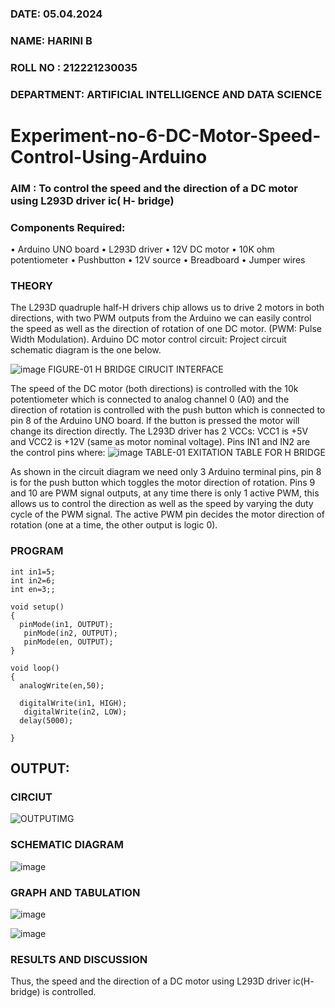 ###  DATE: 05.04.2024

###  NAME: HARINI B
###  ROLL NO : 212221230035
###  DEPARTMENT: ARTIFICIAL INTELLIGENCE AND DATA SCIENCE
# Experiment-no-6-DC-Motor-Speed-Control-Using-Arduino
### AIM : To control the speed and the direction of a DC motor using L293D driver ic( H- bridge)

### Components Required:
•	Arduino UNO board
•	L293D driver
•	12V DC motor
•	10K ohm potentiometer
•	Pushbutton
•	12V source
•	Breadboard
•	Jumper wires
### THEORY 
The L293D quadruple half-H drivers chip allows us to drive 2 motors in both directions, with two PWM outputs from the Arduino we can easily control the speed as well as the direction of rotation of one DC motor. (PWM: Pulse Width Modulation).
Arduino DC motor control circuit:
Project circuit schematic diagram is the one below.

![image](https://user-images.githubusercontent.com/36288975/167763051-b230c183-afc5-46f2-ba95-0f95e10dd6c9.png)
FIGURE-01 H BRIDGE CIRUCIT INTERFACE 
 
The speed of the DC motor (both directions) is controlled with the 10k potentiometer which is connected to analog channel 0 (A0) and the direction of rotation is controlled with the push button which is connected to pin 8 of the Arduino UNO board. If the button is pressed the motor will change its direction directly.
The L293D driver has 2 VCCs: VCC1 is +5V and VCC2 is +12V (same as motor nominal voltage). Pins IN1 and IN2 are the control pins where:
![image](https://user-images.githubusercontent.com/36288975/167763120-1421c2c5-8381-49eb-b376-03f6e1113b7a.png)
TABLE-01 EXITATION TABLE FOR H BRIDGE 

As shown in the circuit diagram we need only 3 Arduino terminal pins, pin 8 is for the push button which toggles the motor direction of rotation. Pins 9 and 10 are PWM signal outputs, at any time there is only 1 active PWM, this allows us to control the direction as well as the speed by varying the duty cycle of the PWM signal. The active PWM pin decides the motor direction of rotation (one at a time, the other output is logic 0).

### PROGRAM 
```
int in1=5;
int in2=6;
int en=3;;

void setup()
{
  pinMode(in1, OUTPUT);
   pinMode(in2, OUTPUT);
   pinMode(en, OUTPUT);
}

void loop()
{ 
  analogWrite(en,50);
  
  digitalWrite(in1, HIGH);
   digitalWrite(in2, LOW);
  delay(5000);
  
}
```
## OUTPUT:
### CIRCIUT
![OUTPUTIMG](https://github.com/HariniBaskar/Experiment-no-7-DC-Motor-Speed-Control-Using-Arduino/assets/93427253/cd1d64a1-1bfd-45c6-ad8b-c245f194c105)


### SCHEMATIC DIAGRAM
![image](https://github.com/HariniBaskar/Experiment-no-7-DC-Motor-Speed-Control-Using-Arduino/assets/93427253/2280ec2d-8855-4263-93ac-6c2949b9765e)


### GRAPH AND TABULATION 
![image](https://github.com/HariniBaskar/Experiment-no-7-DC-Motor-Speed-Control-Using-Arduino/assets/93427253/500fd320-c47c-4e8a-9c9b-b1f4142890f6)

![image](https://github.com/HariniBaskar/Experiment-no-7-DC-Motor-Speed-Control-Using-Arduino/assets/93427253/7b85ad0e-20f3-41fe-bc80-a44232a556fb)


### RESULTS AND DISCUSSION 
Thus, the speed and the direction of a DC motor using L293D driver ic(H- bridge) is controlled.
